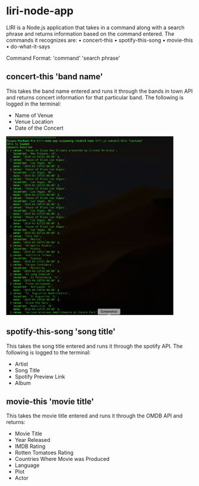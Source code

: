 # liri-node-app

LIRI is a Node.js application that takes in a command along with a search phrase and returns information based on the command entered. The commands it recognizes are: • concert-this • spotify-this-song •  movie-this • do-what-it-says

Command Format: 'command' 'search phrase'


## concert-this 'band name'

This takes the band name entered and runs it through the bands in town API and returns concert information for that particular band. The following is logged in the terminal:
- Name of Venue
- Venue Location 
- Date of the Concert

![alt text](images/concert-this.gif "Santana Concert Search")

## spotify-this-song 'song title'

This takes the song title entered and runs it through the spotify API. The following is logged to the terminal:
- Artist
- Song Title
- Spotify Preview Link
- Album


## movie-this 'movie title'

This takes the movie title entered and runs it through the OMDB API and returns:
- Movie Title
- Year Released
- IMDB Rating
- Rotten Tomatoes Rating
- Countries Where Movie was Produced
- Language
- Plot
- Actor